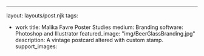 ---
layout: layouts/post.njk
tags:
- work
title: Malika Favre Poster Studies
medium: Branding
software: Photoshop and Illustrator
featured_image: "img/BeerGlassBranding.jpg"
description: A vintage postcard altered with custom stamp.
support_images:

